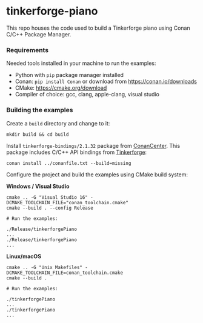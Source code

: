 # tinkerforge-piano
This repo houses the code used to build a Tinkerforge piano using Conan C/C++ Package Manager.

### Requirements

Needed tools installed in your machine to run the examples:

- Python with `pip` package manager installed
- Conan: `pip install Conan` or download from https://conan.io/downloads
- CMake: https://cmake.org/download
- Compiler of choice: gcc, clang, apple-clang, visual studio

### Building the examples

Create a `build` directory and change to it:

```
mkdir build && cd build
```

Install `tinkerforge-bindings/2.1.32` package from [ConanCenter](https://conan.io/center/tinkerforge-bindings).
This package includes C/C++ API bindings from [Tinkerforge](https://www.tinkerforge.com/):

```
conan install ../conanfile.txt --build=missing
```

Configure the project and build the examples using CMake build system:

**Windows / Visual Studio**

```
cmake .. -G "Visual Studio 16" -DCMAKE_TOOLCHAIN_FILE="conan_toolchain.cmake"
cmake --build . --config Release

# Run the examples:

./Release/tinkerforgePiano
...
./Release/tinkerforgePiano
...
```

**Linux/macOS**

```
cmake .. -G "Unix Makefiles" -DCMAKE_TOOLCHAIN_FILE=conan_toolchain.cmake
cmake --build .

# Run the examples:

./tinkerforgePiano
...
./tinkerforgePiano
...
```
